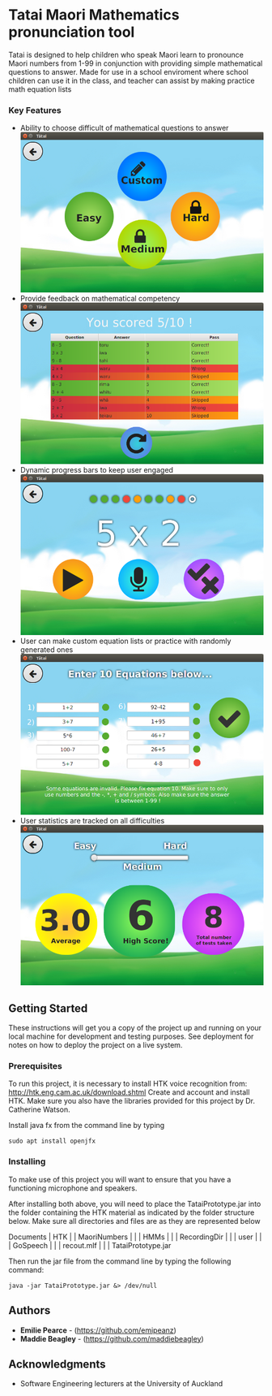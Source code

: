 # Tatai Maori Mathematics pronunciation tool

Tatai is designed to help children who speak Maori learn to pronounce Maori numbers from 1-99 in conjunction with providing simple mathematical questions to answer. Made for use in a school enviroment where school children can use it in the class, and teacher can assist by making practice math equation lists

### Key Features
* Ability to choose difficult of mathematical questions to answer
![Image of Difficulty screen](https://github.com/emipeanz/Tatai/blob/master/docs/images/HomeScreen.png)
* Provide feedback on mathematical competency
![Image of Level Completion Screen](https://github.com/emipeanz/Tatai/blob/master/docs/images/FinishedLevelScreen.png)
* Dynamic progress bars to keep user engaged
![Image of Level Screen](https://github.com/emipeanz/Tatai/blob/master/docs/images/LevelScreen2.png)
* User can make custom equation lists or practice with randomly generated ones
![Image of Custom Screen](https://github.com/emipeanz/Tatai/blob/master/docs/images/CustomScreen.png)
* User statistics are tracked on all difficulties 
![Image of Statistics Screen](https://github.com/emipeanz/Tatai/blob/master/docs/images/StatsScreen.png)
## Getting Started

These instructions will get you a copy of the project up and running on your local machine for development and testing purposes. See deployment for notes on how to deploy the project on a live system.

### Prerequisites

To run this project, it is necessary to install HTK voice recognition 
from: http://htk.eng.cam.ac.uk/download.shtml
Create and account and install HTK. Make sure you also have the libraries 
provided for this project by Dr. Catherine Watson.

Install java fx from the command line by typing
```
sudo apt install openjfx
```

### Installing

To make use of this project you will want to ensure that you have a 
functioning microphone and speakers.

After installing both above, you will need to place the 
TataiPrototype.jar into the folder containing the HTK material as indicated 
by the folder structure below. Make sure all directories and files are as
they are represented below

Documents
|   HTK
|   |   MaoriNumbers
|   |   |   HMMs
|   |   |   RecordingDir
|   |   |   user
|   |   |   GoSpeech
|   |   |   recout.mlf
|   |   |   TataiPrototype.jar

Then run the jar file from the command line by typing the following command: 
```
java -jar TataiPrototype.jar &> /dev/null
```

## Authors

* **Emilie Pearce** - (https://github.com/emipeanz)
* **Maddie Beagley** - (https://github.com/maddiebeagley)

## Acknowledgments

* Software Engineering lecturers at the University of Auckland
